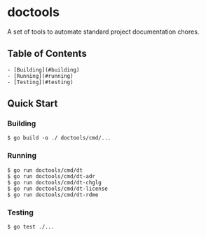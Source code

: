 # doctools

A set of tools to automate standard project documentation chores.


## Table of Contents

	- [Building](#building)
	- [Running](#running)
	- [Testing](#testing)


## Quick Start


### Building

```console
$ go build -o ./ doctools/cmd/...
```


### Running

```console
$ go run doctools/cmd/dt
$ go run doctools/cmd/dt-adr
$ go run doctools/cmd/dt-chglg
$ go run doctools/cmd/dt-license
$ go run doctools/cmd/dt-rdme
```


### Testing

```console
$ go test ./...
```
